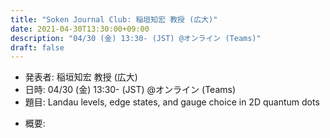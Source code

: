 ```yaml
---
title: "Soken Journal Club: 稲垣知宏 教授 (広大)"
date: 2021-04-30T13:30:00+09:00
description: "04/30 (金) 13:30- (JST) @オンライン (Teams)"
draft: false
---
```


- 発表者:
稲垣知宏 教授 (広大)
- 日時:
04/30 (金) 13:30- (JST) @オンライン (Teams)
- 題目:
Landau levels, edge states, and gauge choice in 2D quantum dots

<!--more-->

- 概要:

